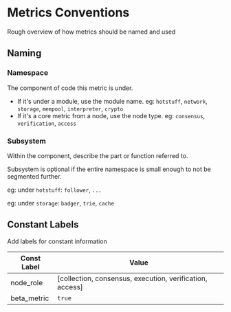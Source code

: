 # Metrics Conventions
Rough overview of how metrics should be named and used

## Naming
### Namespace
The component of code this metric is under.
- If it's under a module, use the module name.
  eg: `hotstuff`, `network`, `storage`, `mempool`, `interpreter`, `crypto`
- If it's a core metric from a node, use the node type.
  eg: `consensus`, `verification`, `access`

### Subsystem
Within the component, describe the part or function referred to.

Subsystem is optional if the entire namespace is small enough to not be segmented further.

eg: under `hotstuff`: `follower`, `...`

eg: under `storage`: `badger`, `trie`, `cache`

## Constant Labels
Add labels for constant information

Const Label | Value
------------|------
node_role   | [collection, consensus, execution, verification, access]
beta_metric | `true`
